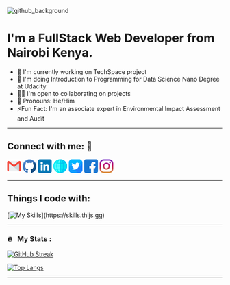 ![github_background](https://github.com/David-Motari/David-Motari/assets/58317281/ef955c5f-f9c7-4116-8844-9edd572a0180)
# I'm a FullStack Web Developer from Nairobi Kenya.
* 🔭 I'm currently working on TechSpace project
* 🌱 I'm doing Introduction to Programming for Data Science Nano Degree at Udacity
* 👯‍♂️ I'm open to collaborating on projects
* 🤗 Pronouns: He/Him
* ⚡Fun Fact: I'm an associate expert in Environmental Impact Assessment and Audit
---
## Connect with me: 🤝
<!--Social icons-->

<!-- display the social media buttons in README -->

[![email][1.1]][1]
[![github][2.1]][2]
[![linkedin][3.1]][3]
[![website][4.1]][4]
[![twitter][5.1]][5]
[![facebook][6.1]][6]
[![instagram][7.1]][7]


<!-- links to social media icons -->

[1.1]: ./gmail.png (email)
[2.1]: ./github.png (github)
[3.1]: ./linkedin.png (linkedin)
[4.1]: ./world-wide-web.png (website)
[5.1]: ./twitter.png (twitter)
[6.1]: ./facebook.png (facebook)
[7.1]: ./instagram.png (instagram)

<!-- links to my social media accounts -->
[1]: mailto:davemotari22@gmail.com
[2]: https://www.github.com/David-Motari
[3]: https:/www.linkedin/com/in/david-motari
[4]: https://david-motari.github.io
[5]: https://www.twitter.com/david_motari
[6]: https://www.facebook.com/david.motari.3
[7]: https:www.instagram.com/dave_motari
---
## Things I code with:
[![My Skills](https://skills.thijs.gg/icons?i=js,html,css,angular,react,nodejs,py,ts,mongodb,postgres,redis,docker,git,vim,md,)](https://skills.thijs.gg)

---

### 🔥 &nbsp; My Stats :
[![GitHub Streak](https://github-readme-streak-stats.herokuapp.com?user=David-Motari&theme=cobalt&date_format=j%20M%5B%20Y%5D&mode=weekly)](https://git.io/streak-stats)

[![Top Langs](https://github-readme-stats.vercel.app/api/top-langs/?username=David-Motari&layout=compact&theme=vision-friendly-dark)](https://github.com/David-Motari/github-readme-stats)

---
